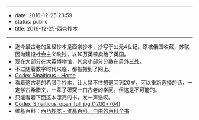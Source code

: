 - --
- date: 2016-12-25 23:59
- status: public
- title: 2016-12-25-西奈抄本
- --
- 迄今最古老的圣经抄本是西奈抄本，抄写于公元4世纪。原被俄国收藏，苏联因为建设社会主义缺钱，以10万英镑卖给了英国。
- 现在大部分在大英博物馆，其余小部分分散在另外三处。
- 不过随着数字时代来临，都被搬到了网上。
- [Codex Sinaiticus - Home](http://www.codexsinaiticus.org/en/)
- 看着这古老的希腊手抄本，让人禁不住想退回到20岁，可以重新选择的话，一定学古希腊文，一辈子研究一门古老的学问。但这是不可能的。
- 只能看着下面这本漂亮的书，发一声浩叹。
- [Codex_Sinaiticus_open_full.jpg (1200×704)](http://www.codexsinaiticus.org/en/img/Codex_Sinaiticus_open_full.jpg)
- 维基百科：[西乃抄本 - 维基百科，自由的百科全书](https://zh.wikipedia.org/wiki/%E8%A5%BF%E4%B9%83%E6%8A%84%E6%9C%AC)
